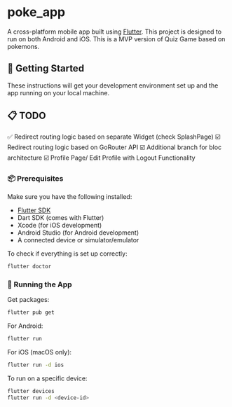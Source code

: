 # poke_app
A cross-platform mobile app built using [Flutter](https://flutter.dev/). This project is designed to run on both Android and iOS. This is a MVP version of Quiz Game based on pokemons.


## 🚀 Getting Started

These instructions will get your development environment set up and the app running on your local machine.

## 📋 TODO
✅ Redirect routing logic based on separate Widget (check SplashPage)
☑️ Redirect routing logic based on GoRouter API
☑️ Additional branch for bloc architecture
☑️ Profile Page/ Edit Profile with Logout Functionality

### 📦 Prerequisites

Make sure you have the following installed:

- [Flutter SDK](https://docs.flutter.dev/get-started/install)
- Dart SDK (comes with Flutter)
- Xcode (for iOS development)
- Android Studio (for Android development)
- A connected device or simulator/emulator

To check if everything is set up correctly:

```bash
flutter doctor
```
### 📲 Running the App

Get packages:
```bash
flutter pub get
```
For Android:
```bash
flutter run
```
For iOS (macOS only):
```bash
flutter run -d ios
```
To run on a specific device:
```bash
flutter devices
flutter run -d <device-id>
```
